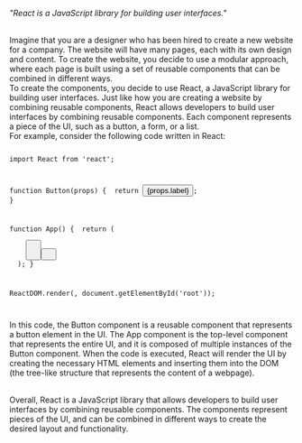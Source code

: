 _"React is a JavaScript library for building user interfaces."_

<br/>
Imagine that you are a designer who has been hired to create a new website for a company. The website will have many pages, each with its own design and content. To create the website, you decide to use a modular approach, where each page is built using a set of reusable components that can be combined in different ways.

<br/>
To create the components, you decide to use React, a JavaScript library for building user interfaces. Just like how you are creating a website by combining reusable components, React allows developers to build user interfaces by combining reusable components. Each component represents a piece of the UI, such as a button, a form, or a list.

<br/>
For example, consider the following code written in React:

<Code language='javascript'>

import React from 'react';

function Button(props) {
&nbsp;return <button>{props.label}</button>;
}

function App() {
&nbsp;return (
&nbsp;&nbsp;<div>
&nbsp;&nbsp;&nbsp;<Button label="Click me" />
&nbsp;&nbsp;&nbsp;<Button label="Submit" />
&nbsp;&nbsp;</div>
&nbsp;);
}

ReactDOM.render(<App />, document.getElementById('root'));

</Code>

In this code, the Button component is a reusable component that represents a button element in the UI. The App component is the top-level component that represents the entire UI, and it is composed of multiple instances of the Button component. When the code is executed, React will render the UI by creating the necessary HTML elements and inserting them into the DOM (the tree-like structure that represents the content of a webpage).

<br/>
Overall, React is a JavaScript library that allows developers to build user interfaces by combining reusable components. The components represent pieces of the UI, and can be combined in different ways to create the desired layout and functionality.

